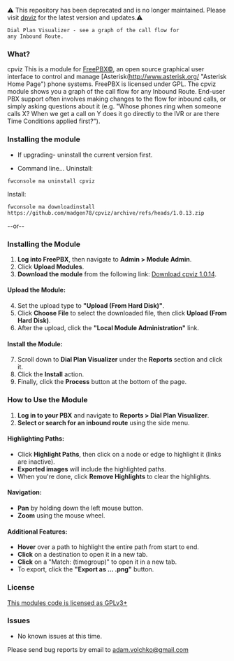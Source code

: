 ⚠️ This repository has been deprecated and is no longer maintained.
Please visit [dpviz](https://github.com/madgen78/dpviz) for the latest version and updates.⚠️







```
Dial Plan Visualizer - see a graph of the call flow for
any Inbound Route.
```
### What?
cpviz
This is a module for [FreePBX©](http://www.freepbx.org/ "FreePBX Home Page"), an open source graphical user interface to control and manage [Asterisk(http://www.asterisk.org/ "Asterisk Home Page") phone systems.  FreePBX is licensed under GPL.
The cpviz module shows you a graph of the call flow for any Inbound Route.  End-user PBX support often involves making changes to the flow for inbound calls, or simply asking questions about it (e.g. "Whose phones ring when someone calls X?  When we get a call on Y does it go directly to the IVR or are there Time Conditions applied first?").

### Installing the module
* If upgrading- uninstall the current version first.

* Command line...
Uninstall:
```
fwconsole ma uninstall cpviz
```

Install:
```
fwconsole ma downloadinstall https://github.com/madgen78/cpviz/archive/refs/heads/1.0.13.zip
```

--or--

### Installing the Module

1. **Log into FreePBX**, then navigate to **Admin > Module Admin**.
2. Click **Upload Modules**.
3. **Download the module** from the following link: [Download cpviz 1.0.14](https://github.com/madgen78/cpviz/archive/refs/heads/1.0.14.zip).

#### Upload the Module:
4. Set the upload type to **"Upload (From Hard Disk)"**.
5. Click **Choose File** to select the downloaded file, then click **Upload (From Hard Disk)**.
6. After the upload, click the **"Local Module Administration"** link.

#### Install the Module:
7. Scroll down to **Dial Plan Visualizer** under the **Reports** section and click it.
8. Click the **Install** action.
9. Finally, click the **Process** button at the bottom of the page.


### How to Use the Module
1. **Log in to your PBX** and navigate to **Reports > Dial Plan Visualizer**.
2. **Select or search for an inbound route** using the side menu.

#### Highlighting Paths:
- Click **Highlight Paths**, then click on a node or edge to highlight it (links are inactive).
- **Exported images** will include the highlighted paths.
- When you're done, click **Remove Highlights** to clear the highlights.

#### Navigation:
- **Pan** by holding down the left mouse button.
- **Zoom** using the mouse wheel.

#### Additional Features:
- **Hover** over a path to highlight the entire path from start to end.
- **Click** on a destination to open it in a new tab.
- **Click** on a "Match: (timegroup)" to open it in a new tab.
- To export, click the **"Export as ... .png"** button.

### License
[This modules code is licensed as GPLv3+](http://www.gnu.org/licenses/gpl-3.0.txt)

### Issues
* No known issues at this time.

Please send bug reports by email to adam.volchko@gmail.com
